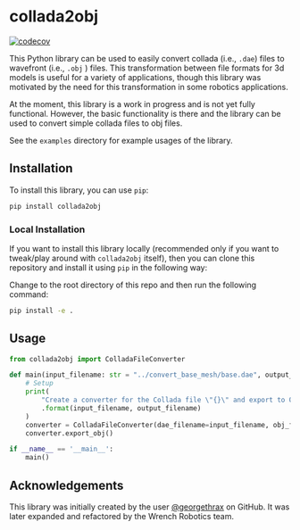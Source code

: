 # collada2obj
[![codecov](https://codecov.io/gh/WrenchRobotics/collada2obj/graph/badge.svg?token=1UXBQPRTHV)](https://codecov.io/gh/WrenchRobotics/collada2obj)

This Python library can be used to easily convert collada (i.e., `.dae`) files
to wavefront (i.e., `.obj` ) files. This transformation between file formats for 3d
models is useful for a variety of applications, though this library was motivated
by the need for this transformation in some robotics applications.

At the moment, this library is a work in progress and is not yet fully functional.
However, the basic functionality is there and the library can be used to convert
simple collada files to obj files.

See the `examples` directory for example usages of the library.

## Installation

To install this library, you can use `pip`:

```bash
pip install collada2obj
```

### Local Installation

If you want to install this library locally (recommended only if you want to tweak/play around with `collada2obj` itself), then you can clone this repository and
install it using `pip` in the following way: 

Change to the root directory of this repo
and then run the following command:
 
```bash
pip install -e .
```

## Usage

```python
from collada2obj import ColladaFileConverter

def main(input_filename: str = "../convert_base_mesh/base.dae", output_filename: str = "./out.obj"):
    # Setup
    print(
        "Create a converter for the Collada file \"{}\" and export to OBJ file \"{}\"."
        .format(input_filename, output_filename)
    )
    converter = ColladaFileConverter(dae_filename=input_filename, obj_filename=output_filename)
    converter.export_obj()

if __name__ == '__main__':
    main()
```

## Acknowledgements

This library was initially created by the user [@georgethrax](https://github.com/georgethrax) on GitHub.
It was later expanded and refactored by the Wrench Robotics team. 